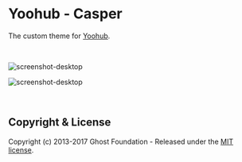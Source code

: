 # Yoohub - Casper

The custom theme for [Yoohub](https://yoohub.xyz/).

&nbsp;

![screenshot-desktop](https://user-images.githubusercontent.com/2321710/28565443-7cbac444-7156-11e7-9651-990e2dcd33fc.png)

![screenshot-desktop](https://user-images.githubusercontent.com/2321710/28565444-7cbe974a-7156-11e7-96f6-6396cc91648e.png)

&nbsp;

## Copyright & License

Copyright (c) 2013-2017 Ghost Foundation - Released under the [MIT license](LICENSE).

